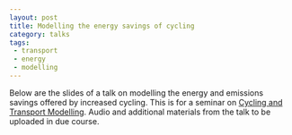 ```yaml
---
layout: post
title: Modelling the energy savings of cycling
category: talks
tags:
 - transport
 - energy
 - modelling
---
```


Below are the slides of a talk on modelling the energy and emissions savings offered by increased cycling. This is for a seminar on [Cycling and Transport Modelling](http://modellingonthemove.org/events/modelling-on-the-move-6-cycling-transport-modelling/). Audio and additional materials from the talk to be uploaded in due course.
<script async class="speakerdeck-embed" data-id="5093885064ca013102f332951b5ee316" data-ratio="1.33333333333333" src="//speakerdeck.com/assets/embed.js"></script>
